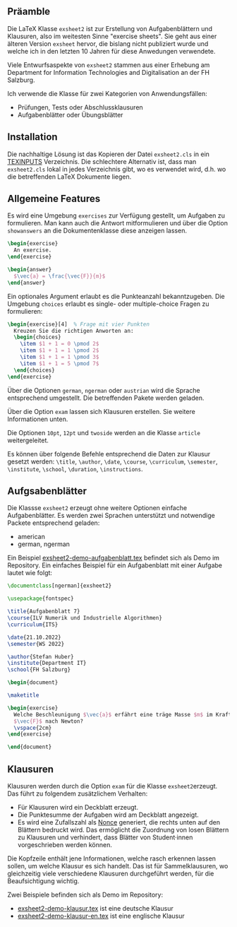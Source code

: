 ## Präamble

Die LaTeX Klasse `exsheet2` ist zur Erstellung von Aufgabenblättern und
Klausuren, also im weitesten Sinne "exercise sheets". Sie geht aus einer
älteren Version `exsheet` hervor, die bislang nicht publiziert wurde und welche
ich in den letzten 10 Jahren für diese Anwedungen verwendete.

Viele Entwurfsaspekte von `exsheet2` stammen aus einer Erhebung am Department
for Information Technologies and Digitalisation an der FH Salzburg.

Ich verwende die Klasse für zwei Kategorien von Anwendungsfällen:

   * Prüfungen, Tests oder Abschlussklausuren
   * Aufgabenblätter oder Übungsblätter


## Installation

Die nachhaltige Lösung ist das Kopieren der Datei `exsheet2.cls` in ein
[TEXINPUTS](https://www2.ph.ed.ac.uk/~wjh/tex/documents/environmental.pdf)
Verzeichnis. Die schlechtere Alternativ ist, dass man `exsheet2.cls` lokal in
jedes Verzeichnis gibt, wo es verwendet wird, d.h. wo die betreffenden LaTeX
Dokumente liegen.


## Allgemeine Features

Es wird eine Umgebung `exercises` zur Verfügung gestellt, um Aufgaben zu
formulieren. Man kann auch die Antwort mitformulieren und über die Option
`showanswers` an die Dokumentenklasse diese anzeigen lassen.

```latex
\begin{exercise}
  An exercise.
\end{exercise}

\begin{answer}
  $\vec{a} = \frac{\vec{F}}{m}$
\end{answer}
```

Ein optionales Argument erlaubt es die Punkteanzahl bekanntzugeben. Die
Umgebung `choices` erlaubt es single- oder multiple-choice Fragen zu
formulieren:

```latex
\begin{exercise}[4]  % Frage mit vier Punkten
  Kreuzen Sie die richtigen Anworten an:
  \begin{choices}
    \item $1 + 1 = 0 \pmod 2$
    \item $1 + 1 = 1 \pmod 2$
    \item $1 + 1 = 1 \pmod 3$
    \item $1 + 1 = 5 \pmod 7$
  \end{choices}
\end{exercise}
```


Über die Optionen `german`, `ngerman` oder `austrian` wird die Sprache
entsprechend umgestellt. Die betreffenden Pakete werden geladen.

Über die Option `exam` lassen sich Klausuren erstellen. Sie weitere
Informationen unten.

Die Optionen `10pt`, `12pt` und `twoside` werden an die Klasse `article`
weitergeleitet.

Es können über folgende Befehle entsprechend die Daten zur Klausur gesetzt
werden: `\title`, `\author`, `\date`, `\course`, `\curriculum`, `\semester`,
`\institute`, `\school`, `\duration`, `\instructions`.


## Aufgsabenblätter

Die Klassse `exsheet2` erzeugt ohne weitere Optionen einfache Aufgabenblätter.
Es werden zwei Sprachen unterstützt und notwendige Packete entsprechend geladen:

* american
* german, ngerman

Ein Beispiel [exsheet2-demo-aufgabenblatt.tex](exsheet2-demo-aufgabenblatt.tex)
befindet sich als Demo im Repository. Ein einfaches Beispiel für ein
Aufgabenblatt mit einer Aufgabe lautet wie folgt:

```latex
\documentclass[ngerman]{exsheet2}

\usepackage{fontspec}

\title{Aufgabenblatt 7}
\course{ILV Numerik und Industrielle Algorithmen}
\curriculum{ITS}

\date{21.10.2022}
\semester{WS 2022}

\author{Stefan Huber}
\institute{Department IT}
\school{FH Salzburg}

\begin{document}

\maketitle

\begin{exercise}
  Welche Beschleunigung $\vec{a}$ erfährt eine träge Masse $m$ im Kraftfeld
  $\vec{F}$ nach Newton?
  \vspace{2cm}
\end{exercise}

\end{document}
```


## Klausuren

Klausuren werden durch die Option `exam` für die Klasse `exsheet2`erzeugt. Das
führt zu folgendem zusätzlichem Verhalten:

* Für Klausuren wird ein Deckblatt erzeugt.
* Die Punktesumme der Aufgaben wird am Deckblatt angezeigt.
* Es wird eine Zufallszahl als
  [Nonce](https://en.wikipedia.org/wiki/Cryptographic_nonce) generiert, die
  rechts unten auf den Blättern bedruckt wird. Das ermöglicht die Zuordnung von
  losen Blättern zu Klausuren und verhindert, dass Blätter von Student·innen
  vorgeschrieben werden können.

Die Kopfzeile enthält jene Informationen, welche rasch erkennen lassen sollen,
um welche Klausur es sich handelt. Das ist für Sammelklausuren, wo gleichzeitig
viele verschiedene Klausuren durchgeführt werden, für die Beaufsichtigung
wichtig.

Zwei Beispiele befinden sich als Demo im Repository:

* [exsheet2-demo-klausur.tex](exsheet2-demo-klausur-en.tex) ist eine deutsche Klausur
* [exsheet2-demo-klausur-en.tex](exsheet2-demo-klausur-en.tex) ist eine englische Klausur
